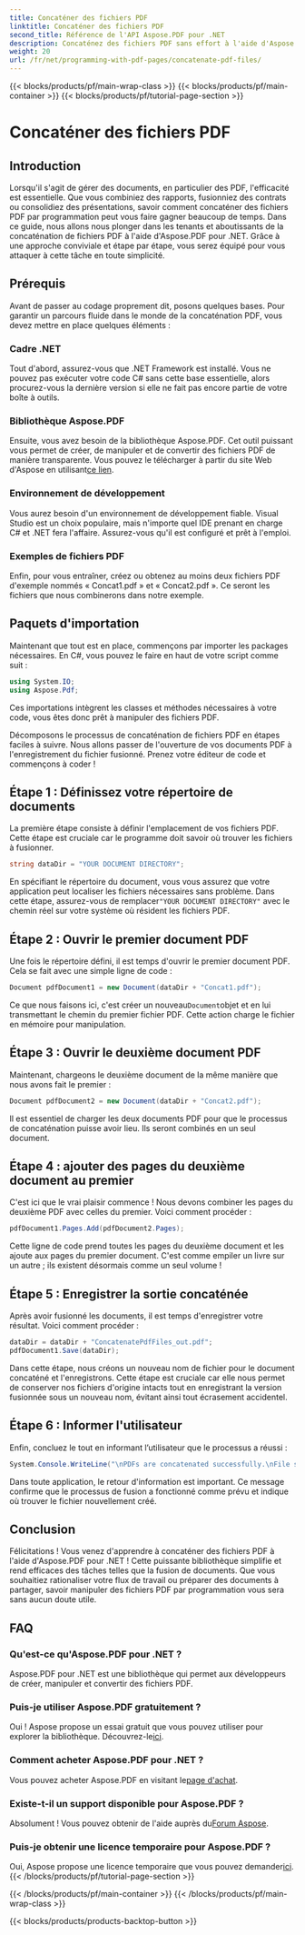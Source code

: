 ```yaml
---
title: Concaténer des fichiers PDF
linktitle: Concaténer des fichiers PDF
second_title: Référence de l'API Aspose.PDF pour .NET
description: Concaténez des fichiers PDF sans effort à l'aide d'Aspose.PDF pour .NET avec ce guide complet étape par étape.
weight: 20
url: /fr/net/programming-with-pdf-pages/concatenate-pdf-files/
---
```


{{< blocks/products/pf/main-wrap-class >}}
{{< blocks/products/pf/main-container >}}
{{< blocks/products/pf/tutorial-page-section >}}

# Concaténer des fichiers PDF

## Introduction

Lorsqu'il s'agit de gérer des documents, en particulier des PDF, l'efficacité est essentielle. Que vous combiniez des rapports, fusionniez des contrats ou consolidiez des présentations, savoir comment concaténer des fichiers PDF par programmation peut vous faire gagner beaucoup de temps. Dans ce guide, nous allons nous plonger dans les tenants et aboutissants de la concaténation de fichiers PDF à l'aide d'Aspose.PDF pour .NET. Grâce à une approche conviviale et étape par étape, vous serez équipé pour vous attaquer à cette tâche en toute simplicité.

## Prérequis

Avant de passer au codage proprement dit, posons quelques bases. Pour garantir un parcours fluide dans le monde de la concaténation PDF, vous devez mettre en place quelques éléments :

### Cadre .NET

Tout d'abord, assurez-vous que .NET Framework est installé. Vous ne pouvez pas exécuter votre code C# sans cette base essentielle, alors procurez-vous la dernière version si elle ne fait pas encore partie de votre boîte à outils.

### Bibliothèque Aspose.PDF

 Ensuite, vous avez besoin de la bibliothèque Aspose.PDF. Cet outil puissant vous permet de créer, de manipuler et de convertir des fichiers PDF de manière transparente. Vous pouvez le télécharger à partir du site Web d'Aspose en utilisant[ce lien](https://releases.aspose.com/pdf/net/).

### Environnement de développement

Vous aurez besoin d'un environnement de développement fiable. Visual Studio est un choix populaire, mais n'importe quel IDE prenant en charge C# et .NET fera l'affaire. Assurez-vous qu'il est configuré et prêt à l'emploi.

### Exemples de fichiers PDF

Enfin, pour vous entraîner, créez ou obtenez au moins deux fichiers PDF d'exemple nommés « Concat1.pdf » et « Concat2.pdf ». Ce seront les fichiers que nous combinerons dans notre exemple.

## Paquets d'importation

Maintenant que tout est en place, commençons par importer les packages nécessaires. En C#, vous pouvez le faire en haut de votre script comme suit :

```csharp
using System.IO;
using Aspose.Pdf;
```

Ces importations intègrent les classes et méthodes nécessaires à votre code, vous êtes donc prêt à manipuler des fichiers PDF.

Décomposons le processus de concaténation de fichiers PDF en étapes faciles à suivre. Nous allons passer de l'ouverture de vos documents PDF à l'enregistrement du fichier fusionné. Prenez votre éditeur de code et commençons à coder !

## Étape 1 : Définissez votre répertoire de documents

La première étape consiste à définir l'emplacement de vos fichiers PDF. Cette étape est cruciale car le programme doit savoir où trouver les fichiers à fusionner.

```csharp
string dataDir = "YOUR DOCUMENT DIRECTORY";
```

 En spécifiant le répertoire du document, vous vous assurez que votre application peut localiser les fichiers nécessaires sans problème. Dans cette étape, assurez-vous de remplacer`"YOUR DOCUMENT DIRECTORY"` avec le chemin réel sur votre système où résident les fichiers PDF.

## Étape 2 : Ouvrir le premier document PDF

Une fois le répertoire défini, il est temps d'ouvrir le premier document PDF. Cela se fait avec une simple ligne de code :

```csharp
Document pdfDocument1 = new Document(dataDir + "Concat1.pdf");
```

 Ce que nous faisons ici, c'est créer un nouveau`Document`objet et en lui transmettant le chemin du premier fichier PDF. Cette action charge le fichier en mémoire pour manipulation.

## Étape 3 : Ouvrir le deuxième document PDF

Maintenant, chargeons le deuxième document de la même manière que nous avons fait le premier :

```csharp
Document pdfDocument2 = new Document(dataDir + "Concat2.pdf");
```

Il est essentiel de charger les deux documents PDF pour que le processus de concaténation puisse avoir lieu. Ils seront combinés en un seul document.

## Étape 4 : ajouter des pages du deuxième document au premier

C'est ici que le vrai plaisir commence ! Nous devons combiner les pages du deuxième PDF avec celles du premier. Voici comment procéder :

```csharp
pdfDocument1.Pages.Add(pdfDocument2.Pages);
```

Cette ligne de code prend toutes les pages du deuxième document et les ajoute aux pages du premier document. C'est comme empiler un livre sur un autre ; ils existent désormais comme un seul volume !

## Étape 5 : Enregistrer la sortie concaténée

Après avoir fusionné les documents, il est temps d'enregistrer votre résultat. Voici comment procéder :

```csharp
dataDir = dataDir + "ConcatenatePdfFiles_out.pdf";
pdfDocument1.Save(dataDir);
```

Dans cette étape, nous créons un nouveau nom de fichier pour le document concaténé et l'enregistrons. Cette étape est cruciale car elle nous permet de conserver nos fichiers d'origine intacts tout en enregistrant la version fusionnée sous un nouveau nom, évitant ainsi tout écrasement accidentel.

## Étape 6 : Informer l'utilisateur

Enfin, concluez le tout en informant l’utilisateur que le processus a réussi :

```csharp
System.Console.WriteLine("\nPDFs are concatenated successfully.\nFile saved at " + dataDir);
```

Dans toute application, le retour d'information est important. Ce message confirme que le processus de fusion a fonctionné comme prévu et indique où trouver le fichier nouvellement créé.

## Conclusion

Félicitations ! Vous venez d'apprendre à concaténer des fichiers PDF à l'aide d'Aspose.PDF pour .NET ! Cette puissante bibliothèque simplifie et rend efficaces des tâches telles que la fusion de documents. Que vous souhaitiez rationaliser votre flux de travail ou préparer des documents à partager, savoir manipuler des fichiers PDF par programmation vous sera sans aucun doute utile.


## FAQ

### Qu'est-ce qu'Aspose.PDF pour .NET ?  
Aspose.PDF pour .NET est une bibliothèque qui permet aux développeurs de créer, manipuler et convertir des fichiers PDF.

### Puis-je utiliser Aspose.PDF gratuitement ?  
Oui ! Aspose propose un essai gratuit que vous pouvez utiliser pour explorer la bibliothèque. Découvrez-le[ici](https://releases.aspose.com/).

### Comment acheter Aspose.PDF pour .NET ?  
Vous pouvez acheter Aspose.PDF en visitant le[page d'achat](https://purchase.aspose.com/buy).

### Existe-t-il un support disponible pour Aspose.PDF ?  
 Absolument ! Vous pouvez obtenir de l'aide auprès du[Forum Aspose](https://forum.aspose.com/c/pdf/10).

### Puis-je obtenir une licence temporaire pour Aspose.PDF ?  
 Oui, Aspose propose une licence temporaire que vous pouvez demander[ici](https://purchase.aspose.com/temporary-license/).
{{< /blocks/products/pf/tutorial-page-section >}}

{{< /blocks/products/pf/main-container >}}
{{< /blocks/products/pf/main-wrap-class >}}

{{< blocks/products/products-backtop-button >}}
